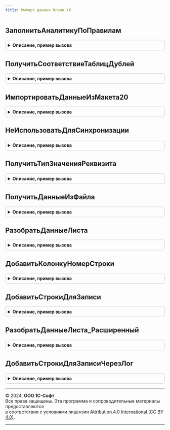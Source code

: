 ```yaml
---
title: Импорт данных бланк УХ
---
```



## ЗаполнитьАналитикуПоПравилам
<details style="margin: 1em 0; padding: 0.5em; border: 1px solid #ccc; border-radius: 6px;">

<summary style="font-weight: bold; cursor: pointer;">Описание, пример вызова</summary>

```bsl

Функция ЗаполнитьАналитикуПоПравилам(ОбъектРасчета,ТаблицаДанных,ПравилаИспользованияПолей,МассивАналитик, Организация = Неопределено) Экспорт
```

Пример вызова
```bsl
Результат = ИмпортДанныхБланкУХ.ЗаполнитьАналитикуПоПравилам(ОбъектРасчета, ТаблицаДанных, ПравилаИспользованияПолей, МассивАналитик, Организация);
```
</details>

## ПолучитьСоответствиеТаблицДублей
<details style="margin: 1em 0; padding: 0.5em; border: 1px solid #ccc; border-radius: 6px;">

<summary style="font-weight: bold; cursor: pointer;">Описание, пример вызова</summary>

```bsl

Функция ПолучитьСоответствиеТаблицДублей(ТабРезультат,ТабГруппировкиДубли) Экспорт
```

Пример вызова
```bsl
Результат = ИмпортДанныхБланкУХ.ПолучитьСоответствиеТаблицДублей(ТабРезультат, ТабГруппировкиДубли) 
```
</details>

## ИмпортироватьДанныеИзМакета20
<details style="margin: 1em 0; padding: 0.5em; border: 1px solid #ccc; border-radius: 6px;">

<summary style="font-weight: bold; cursor: pointer;">Описание, пример вызова</summary>

```bsl

////////////////////////////////////////////////////////////////////////////////////////////////////////////
// Импорт бланка с произвольным количеством колонок (редакция 3.0)
//

Функция ИмпортироватьДанныеИзМакета20(ОбъектРасчета,ЭтаФорма = Неопределено) Экспорт
```

Пример вызова
```bsl
Результат = ИмпортДанныхБланкУХ.ИмпортироватьДанныеИзМакета20(ОбъектРасчета, ЭтаФорма);
```
</details>

## НеИспользоватьДляСинхронизации
<details style="margin: 1em 0; padding: 0.5em; border: 1px solid #ccc; border-radius: 6px;">

<summary style="font-weight: bold; cursor: pointer;">Описание, пример вызова</summary>

```bsl

Функция НеИспользоватьДляСинхронизации(ВидАналитики,ИмяРеквизита) Экспорт
```

Пример вызова
```bsl
Результат = ИмпортДанныхБланкУХ.НеИспользоватьДляСинхронизации(ВидАналитики, ИмяРеквизита) 
```
</details>

## ПолучитьТипЗначенияРеквизита
<details style="margin: 1em 0; padding: 0.5em; border: 1px solid #ccc; border-radius: 6px;">

<summary style="font-weight: bold; cursor: pointer;">Описание, пример вызова</summary>

```bsl

Функция ПолучитьТипЗначенияРеквизита(ОбъектМетаданных,ИмяРеквизита) Экспорт
```

Пример вызова
```bsl
Результат = ИмпортДанныхБланкУХ.ПолучитьТипЗначенияРеквизита(ОбъектМетаданных, ИмяРеквизита));
```
</details>

## ПолучитьДанныеИзФайла
<details style="margin: 1em 0; padding: 0.5em; border: 1px solid #ccc; border-radius: 6px;">

<summary style="font-weight: bold; cursor: pointer;">Описание, пример вызова</summary>

```bsl

Процедура ПолучитьДанныеИзФайла(ОбъектРасчета,ТаблицаСтрок,ТаблицаПоказателей,СтруктураДанных,ЭтаФорма = Неопределено) Экспорт
```

Пример вызова
```bsl
ИмпортДанныхБланкУХ.ПолучитьДанныеИзФайла(ОбъектРасчета, ТаблицаСтрок, ТаблицаПоказателей, СтруктураДанных, ЭтаФорма);
```
</details>

## РазобратьДанныеЛиста
<details style="margin: 1em 0; padding: 0.5em; border: 1px solid #ccc; border-radius: 6px;">

<summary style="font-weight: bold; cursor: pointer;">Описание, пример вызова</summary>

```bsl

Процедура РазобратьДанныеЛиста(ОбъектРасчета,ExcelApplication,Sheet,ТаблицаСтрок,ТаблицаПоказателей,СтруктураДанных) Экспорт
```

Пример вызова
```bsl
ИмпортДанныхБланкУХ.РазобратьДанныеЛиста(ОбъектРасчета, ExcelApplication, Sheet, ТаблицаСтрок, ТаблицаПоказателей, СтруктураДанных));
```
</details>

## ДобавитьКолонкуНомерСтроки
<details style="margin: 1em 0; padding: 0.5em; border: 1px solid #ccc; border-radius: 6px;">

<summary style="font-weight: bold; cursor: pointer;">Описание, пример вызова</summary>

```bsl

Процедура ДобавитьКолонкуНомерСтроки(ТаблицаДанных) Экспорт
```

Пример вызова
```bsl
ИмпортДанныхБланкУХ.ДобавитьКолонкуНомерСтроки(ТаблицаДанных));
```
</details>

## ДобавитьСтрокиДляЗаписи
<details style="margin: 1em 0; padding: 0.5em; border: 1px solid #ccc; border-radius: 6px;">

<summary style="font-weight: bold; cursor: pointer;">Описание, пример вызова</summary>

```bsl

Процедура ДобавитьСтрокиДляЗаписи(ОбъектРасчета,ОбработкаОбъект,ТаблицаПоказателей,ПоказателиСтроки,ТаблицаРаскрытий=Неопределено) Экспорт
```

Пример вызова
```bsl
ИмпортДанныхБланкУХ.ДобавитьСтрокиДляЗаписи(ОбъектРасчета, ОбработкаОбъект, ТаблицаПоказателей, ПоказателиСтроки, ТаблицаРаскрытий);
```
</details>

## РазобратьДанныеЛиста_Расширенный
<details style="margin: 1em 0; padding: 0.5em; border: 1px solid #ccc; border-radius: 6px;">

<summary style="font-weight: bold; cursor: pointer;">Описание, пример вызова</summary>

```bsl

//Процедуры расширенного расчета через лог  показателей
Процедура РазобратьДанныеЛиста_Расширенный(ОбъектРасчета,ExcelApplication,Sheet,ТаблицаСтрок,ТаблицаПоказателей,СтруктураДанных,ЭтаФорма=Неопределено) Экспорт
```

Пример вызова
```bsl
ИмпортДанныхБланкУХ.РазобратьДанныеЛиста_Расширенный(ОбъектРасчета, ExcelApplication, Sheet, ТаблицаСтрок, ТаблицаПоказателей, СтруктураДанных, ЭтаФорма);
```
</details>

## ДобавитьСтрокиДляЗаписиЧерезЛог
<details style="margin: 1em 0; padding: 0.5em; border: 1px solid #ccc; border-radius: 6px;">

<summary style="font-weight: bold; cursor: pointer;">Описание, пример вызова</summary>

```bsl

Процедура ДобавитьСтрокиДляЗаписиЧерезЛог(ОбъектРасчета,ТаблицаИзмененныхПоказателей,ТаблицаПоказателей,ПоказателиСтроки,ТаблицаРаскрытий=Неопределено) Экспорт
```

Пример вызова
```bsl
ИмпортДанныхБланкУХ.ДобавитьСтрокиДляЗаписиЧерезЛог(ОбъектРасчета, ТаблицаИзмененныхПоказателей, ТаблицаПоказателей, ПоказателиСтроки, ТаблицаРаскрытий);
```
</details>

---

© 2024, **ООО 1С-Софт**  
Все права защищены. Эта программа и сопроводительные материалы предоставляются  
в соответствии с условиями лицензии [Attribution 4.0 International (CC BY 4.0)](https://creativecommons.org/licenses/by/4.0/legalcode).

---
